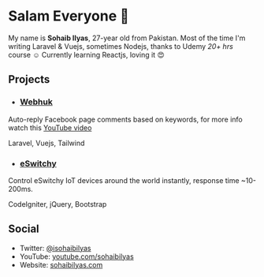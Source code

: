 # Salam Everyone :wave:
My name is **Sohaib Ilyas**, 27-year old from Pakistan. Most of the time I'm writing Laravel & Vuejs, sometimes Nodejs, thanks to Udemy *20+ hrs* course :relaxed: Currently learning Reactjs, loving it :heart_eyes:

## Projects

- ### [Webhuk](https://webhuk.com)
Auto-reply Facebook page comments based on keywords, for more info watch this [YouTube video](https://www.youtube.com/watch?v=Ld-sGXdLFtM)

Laravel, Vuejs, Tailwind

- ### [eSwitchy](https://eswitchy.com)
Control eSwitchy IoT devices around the world instantly, response time ~10-200ms.

CodeIgniter, jQuery, Bootstrap

## Social
- Twitter: [@isohaibilyas](https://twitter.com/isohaibilyas)
- YouTube: [youtube.com/sohaibilyas](https://youtube.com/sohaibilyas)
- Website: [sohaibilyas.com](https://sohaibilyas.com)
